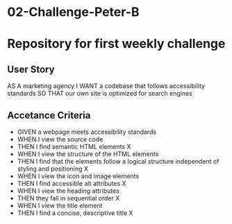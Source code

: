 # 02-Challenge-Peter-B
<h1>Repository for first weekly challenge</h1>

<h2>User Story</h2>
AS A marketing agency
I WANT a codebase that follows accessibility standards
SO THAT our own site is optimized for search engines

<h2>Accetance Criteria</h2>
<ul>
<li>GIVEN a webpage meets accessibility standards</li>
<li>WHEN I view the source code</li>
<li>THEN I find semantic HTML elements X</li>
<li>WHEN I view the structure of the HTML elements</li>
<li>THEN I find that the elements follow a logical structure independent of styling and positioning X</li>
<li>WHEN I view the icon and image elements</li>
<li>THEN I find accessible alt attributes X</li>
<li>WHEN I view the heading attributes</li>
<li>THEN they fall in sequential order X</li>
<li>WHEN I view the title element</li>
<li>THEN I find a concise, descriptive title X </li>
</ul>